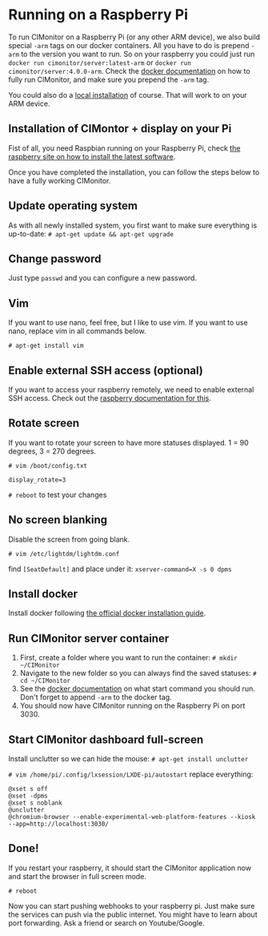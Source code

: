# Running on a Raspberry Pi

To run CIMonitor on a Raspberry Pi (or any other ARM device), we also build special `-arm` tags on our docker containers.
All you have to do is prepend `-arm` to the version you want to run. So on your raspberry you could just run
`docker run cimonitor/server:latest-arm` or `docker run cimonitor/server:4.0.0-arm`. Check the
[docker documentation](./docker.md) on how to fully run CIMonitor, and make sure you prepend the `-arm` tag.

You could also do a [local installation](./locally.md) of course. That will work to on your ARM device.

## Installation of CIMontor + display on your Pi

Fist of all, you need Raspbian running on your Raspberry Pi, check [the raspberry site on how to install the latest
software](https://www.raspberrypi.com/software/).

Once you have completed the installation, you can follow the steps below to have a fully working CIMonitor.

## Update operating system

As with all newly installed system, you first want to make sure everything is up-to-date:
`# apt-get update && apt-get upgrade`

## Change password

Just type `passwd` and you can configure a new password.

## Vim

If you want to use nano, feel free, but I like to use vim. If you want to use nano, replace vim in all commands below.

`# apt-get install vim`

## Enable external SSH access (optional)

If you want to access your raspberry remotely, we need to enable external SSH access. Check out the
[raspberry documentation for this](https://www.raspberrypi.org/documentation/remote-access/ssh/).

## Rotate screen

If you want to rotate your screen to have more statuses displayed. 1 = 90 degrees, 3 = 270 degrees.

`# vim /boot/config.txt`

```
display_rotate=3
```

`# reboot` to test your changes

## No screen blanking

Disable the screen from going blank.

`# vim /etc/lightdm/lightdm.conf`

find `[SeatDefault]` and place under it:
`xserver-command=X -s 0 dpms`

## Install docker

Install docker following [the official docker installation guide](https://docs.docker.com/engine/install/debian/).

## Run CIMonitor server container

1. First, create a folder where you want to run the container: `# mkdir ~/CIMonitor`
2. Navigate to the new folder so you can always find the saved statuses: `# cd ~/CIMonitor`
3. See the [docker documentation](./docker.md) on what start command you should run. Don't forget to append `-arm` to
   the docker tag.
4. You should now have CIMonitor running on the Raspberry Pi on port 3030.

## Start CIMonitor dashboard full-screen

Install unclutter so we can hide the mouse:
`# apt-get install unclutter`

`# vim /home/pi/.config/lxsession/LXDE-pi/autostart` replace everything:

```
@xset s off
@xset -dpms
@xset s noblank
@unclutter
@chromium-browser --enable-experimental-web-platform-features --kiosk --app=http://localhost:3030/
```

## Done!

If you restart your raspberry, it should start the CIMonitor application now and start the browser in full screen mode.

`# reboot`

Now you can start pushing webhooks to your raspberry pi. Just make sure the services can push via the public internet.
You might have to learn about port forwarding. Ask a friend or search on Youtube/Google.

